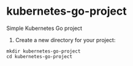 # kubernetes-go-project
Simple Kubernetes Go project

1. Create a new directory for your project:
```
mkdir kubernetes-go-project
cd kubernetes-go-project
```
